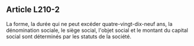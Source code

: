 Article L210-2
----
La forme, la durée qui ne peut excéder quatre-vingt-dix-neuf ans, la
dénomination sociale, le siège social, l'objet social et le montant du capital
social sont déterminés par les statuts de la société.
